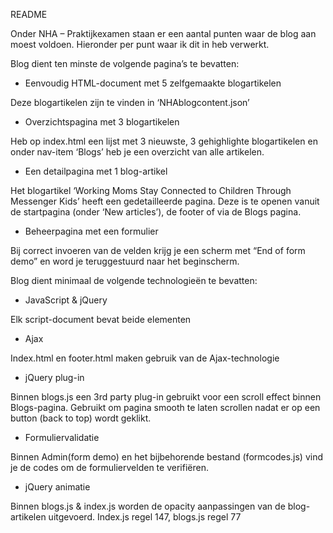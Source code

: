 README

Onder NHA – Praktijkexamen staan er een aantal punten waar de blog aan moest voldoen. Hieronder per punt waar ik dit in heb verwerkt.

Blog dient ten minste de volgende pagina’s te bevatten: 

-	Eenvoudig HTML-document met 5 zelfgemaakte blogartikelen

Deze blogartikelen zijn te vinden in ‘NHAblogcontent.json’

-	Overzichtspagina met 3 blogartikelen

Heb op index.html een lijst met 3 nieuwste, 3 gehighlighte blogartikelen en onder nav-item ‘Blogs’ heb je een overzicht van alle artikelen.

-	Een detailpagina met 1 blog-artikel

Het blogartikel ‘Working Moms Stay Connected to Children Through Messenger Kids’ heeft een gedetailleerde pagina. Deze is te openen vanuit de startpagina (onder ‘New articles’), de footer of via de Blogs pagina.

-	Beheerpagina met een formulier

Bij correct invoeren van de velden krijg je een scherm met “End of form demo” en word je teruggestuurd naar het beginscherm.

Blog dient minimaal de volgende technologieën te bevatten:

-	JavaScript & jQuery

Elk script-document bevat beide elementen

-	Ajax

Index.html en footer.html maken gebruik van de Ajax-technologie

-	jQuery plug-in

Binnen blogs.js een 3rd party plug-in gebruikt voor een scroll effect binnen Blogs-pagina. Gebruikt om pagina smooth te laten scrollen nadat er op een button (back to top) wordt geklikt. 

-	Formuliervalidatie

Binnen Admin(form demo) en het bijbehorende bestand (formcodes.js) vind je de codes om de formuliervelden te verifiëren.

-	jQuery animatie

Binnen blogs.js & index.js worden de opacity aanpassingen van de blog-artikelen uitgevoerd. Index.js regel 147, blogs.js regel 77
